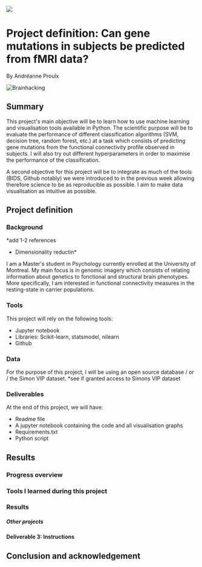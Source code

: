 [![](https://img.shields.io/badge/Visit-our%20project%20page-ff69b4)](https://school.brainhackmtl.org/project/template)

# Project definition: Can gene mutations in subjects be predicted from fMRI data?

By Andréanne Proulx

![Brainhacking](https://directorsblog.nih.gov/wp-content/uploads/2014/01/brain-nhgri_colorized.jpg)

## Summary 

This project's main objective will be to learn how to use machine learning and visualisation tools available in Python. The scientific purpose will be to evaluate the performance of different classification algorithms (SVM, decision tree, random forest, etc.) at a task which consists of predicting gene mutations from the functional connectivity profile observed in subjects. I will also try out different hyperparameters in order to maximise the performance of the classification.   

A second objective for this project will be to integrate as much of the tools (BIDS, Github notably) we were introduced to in the previous week allowing therefore science to be as reproducible as possible. I aim to make data visualisation as intuitive as possible. 

## Project definition 

### Background

*add 1-2 references 
* Dimensionality reductin*

I am a Master's student in Psychology currently enrolled at the University of Montreal. My main focus is in genomic imagery which consists of relating information about genetics to fonctional and structural brain phenotypes. More specifically, I am interested in functional connectivity measures in the resting-state in carrier populations. 

### Tools 

This project will rely on the following tools: 
 * Jupyter notebook 
 * Libraries: Scikit-learn, statsmodel, nilearn
 * Github

### Data 
For the purpose of this project, I will be using an open source database / or / the Simon VIP dataset. 
*see if granted access to Simons VIP dataset

### Deliverables

At the end of this project, we will have:
 - Readme file
 - A jupyter notebook containing the code and all visualisation graphs
 - Requirements.txt
 - Python script
 

## Results 

### Progress overview

### Tools I learned during this project

### Results 

##### Other projects

#### Deliverable 3: Instructions 

## Conclusion and acknowledgement
